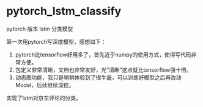 # pytorch_lstm_classify
pytorch 版本 lstm 分类模型

第一次用pytorch写深度模型，感想如下：
1. pytorch比tensorflow好用多了，首先近乎numpy的使用方式，使得写代码非常方便。
2. 包定义非常清晰，文档也非常友好，光“清晰”这点就比tensorflow强十倍。
3. 动态图功能，我只是稍稍体验到了很牛逼，可以训练好模型之后再改动Model，后续继续深挖。



实现了lstm对京东评论的分类。
